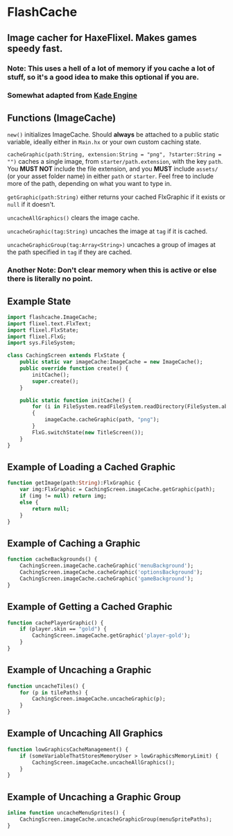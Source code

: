 # **FlashCache**
## Image cacher for **HaxeFlixel**. Makes games **speedy fast.**
### **Note:** This uses a hell of a lot of memory if you cache a lot of stuff, so it's a good idea to make this optional if you are.

### Somewhat adapted from [**Kade Engine**](http://github.com/KadeDev/Kade-Engine)

## **Functions (ImageCache)**

`new()` initializes ImageCache. Should **always** be attached to a public static variable, ideally either in `Main.hx` or your own custom caching state.

`cacheGraphic(path:String, extension:String = "png", ?starter:String = "")` caches a single image, from `starter/path.extension`, with the key `path`. You **MUST NOT** include the file extension, and you **MUST** include `assets/` (or your asset folder name) in either `path` or `starter`. Feel free to include more of the path, depending on what you want to type in.

`getGraphic(path:String)` either returns your cached FlxGraphic if it exists or `null` if it doesn't.

`uncacheAllGraphics()` clears the image cache.

`uncacheGraphic(tag:String)` uncaches the image at `tag` if it is cached.

`uncacheGraphicGroup(tag:Array<String>)` uncaches a group of images at the path specified in `tag` if they are cached.

### **Another Note:** Don't clear memory when this is active or else there is literally no point.

## **Example State**

```hx
import flashcache.ImageCache;
import flixel.text.FlxText;
import flixel.FlxState;
import flixel.FlxG;
import sys.FileSystem;

class CachingScreen extends FlxState {
    public static var imageCache:ImageCache = new ImageCache();
    public override function create() {
        initCache();
        super.create();
    }

    public static function initCache() {
        for (i in FileSystem.readFileSystem.readDirectory(FileSystem.absolutePath("assets/shared/images"))
        {
            imageCache.cacheGraphic(path, "png");
        }
        FlxG.switchState(new TitleScreen());
    }
}
```
## **Example of Loading a Cached Graphic**

```hx
function getImage(path:String):FlxGraphic {
    var img:FlxGraphic = CachingScreen.imageCache.getGraphic(path);
    if (img != null) return img;
    else {
        return null;
    }
}
```

## **Example of Caching a Graphic**

```hx
function cacheBackgrounds() {
    CachingScreen.imageCache.cacheGraphic('menuBackground');
    CachingScreen.imageCache.cacheGraphic('optionsBackground');
    CachingScreen.imageCache.cacheGraphic('gameBackground');
}
```

## **Example of Getting a Cached Graphic**

```hx
function cachePlayerGraphic() {
    if (player.skin == "gold") {
        CachingScreen.imageCache.getGraphic('player-gold');
    }
}
```

## **Example of Uncaching a Graphic**

```hx
function uncacheTiles() {
    for (p in tilePaths) {
        CachingScreen.imageCache.uncacheGraphic(p);
    }
}
```

## **Example of Uncaching All Graphics**

```hx
function lowGraphicsCacheManagement() {
    if (someVariableThatStoresMemoryUser > lowGraphicsMemoryLimit) {
        CachingScreen.imageCache.uncacheAllGraphics();
    }
}
```

## **Example of Uncaching a Graphic Group**

```hx
inline function uncacheMenuSprites() {
    CachingScreen.imageCache.uncacheGraphicGroup(menuSpritePaths);
}
```
